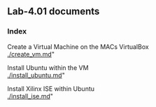 ## Lab-4.01 documents

### Index

Create a Virtual Machine on the MACs VirtualBox  
[./create_vm.md](./create_vm.md)"

Install Ubuntu within the VM  
[./install_ubuntu.md](./install_ubuntu.md)"

Install Xilinx ISE within Ubuntu  
[./install_ise.md](./install_ise.md)"

